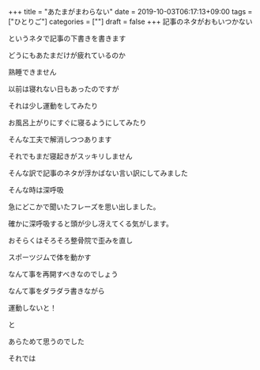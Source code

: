 +++
title = "あたまがまわらない"
date = 2019-10-03T06:17:13+09:00
tags = ["ひとりご"]
categories = [""]
draft = false
+++
記事のネタがおもいつかない

というネタで記事の下書きを書きます

どうにもあたまだけが疲れているのか

熟睡できません

以前は寝れない日もあったのですが

それは少し運動をしてみたり

お風呂上がりにすぐに寝るようにしてみたり

そんな工夫で解消しつつあります

それでもまだ寝起きがスッキリしません

そんな訳で記事のネタが浮かばない言い訳にしてみました

そんな時は深呼吸

急にどこかで聞いたフレーズを思い出しました。

確かに深呼吸すると頭が少し冴えてくる気がします。

おそらくはそろそろ整骨院で歪みを直し

スポーツジムで体を動かす

なんて事を再開すべきなのでしょう

なんて事をダラダラ書きながら

運動しないと！

と

あらためて思うのでした

それでは
